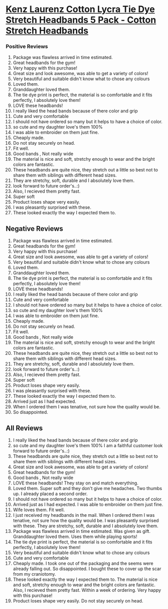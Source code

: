 # [Kenz Laurenz Cotton Lycra Tie Dye Stretch Headbands 5 Pack - Cotton Stretch Headbands](https://products.checkmycream.com/products/Kenz-Laurenz-Cotton-Lycra-Tie-Dye-Stretch-Headbands-5-Pack-Cotton-Stretch-Headbands.html)

### Positive Reviews

<ol>
      <li>Package was flawless arrived in time estimated.</li>
      <li>Great headbands for the gym!</li>
      <li>Very happy with this purchase!</li>
      <li>Great size and look awesome, was able to get a variety of colors!</li>
      <li>Very beautiful and suitable  didn&#x27;t know what to chose any colours</li>
      <li>Loved them.</li>
      <li>Granddaughter loved them.</li>
      <li>The tie dye print is perfect, the material is so comfortable and it fits perfectly, I absolutely love them!</li>
      <li>LOVE these headbands!  </li>
      <li>I really liked the head bands because of there color and grip</li>
      <li>Cute and very comfortable</li>
      <li>I should not have ordered so many but it helps to have a choice of color.</li>
      <li>so cute and my daughter love&#x27;s them 100%</li>
      <li>I was able to embroider on them just fine.</li>
      <li>Cheaply made.</li>
      <li>Do not stay securely on head.</li>
      <li>Fit well.</li>
      <li>Good bands , Not really wide</li>
      <li>The material is nice and soft, stretchy enough to wear and the bright colors are fantastic.</li>
      <li>These headbands are quite nice, they stretch out a little so best not to share them with siblings with different head sizes.</li>
      <li>They are stretchy, soft, durable and I absolutely love them.</li>
      <li>look forward to future order&#x27;s..:)</li>
      <li>Also, I recieved them pretty fast.</li>
      <li>Super soft</li>
      <li>Product loses shape very easily.</li>
      <li>I was pleasantly surprised with these.  </li>
      <li>These looked exactly the way I expected them to.</li>
</ol>


<h2>Negative Reviews</h2>
<ol>
<li> Package was flawless arrived in time estimated.</li>
<li> Great headbands for the gym!</li>
<li> Very happy with this purchase!</li>
<li> Great size and look awesome, was able to get a variety of colors!</li>
<li> Very beautiful and suitable  didn&#x27;t know what to chose any colours</li>
<li> Loved them.</li>
<li> Granddaughter loved them.</li>
<li> The tie dye print is perfect, the material is so comfortable and it fits perfectly, I absolutely love them!</li>
<li> LOVE these headbands!  </li>
<li> I really liked the head bands because of there color and grip</li>
<li> Cute and very comfortable</li>
<li> I should not have ordered so many but it helps to have a choice of color.</li>
<li> so cute and my daughter love&#x27;s them 100%</li>
<li> I was able to embroider on them just fine.</li>
<li> Cheaply made.</li>
<li> Do not stay securely on head.</li>
<li> Fit well.</li>
<li> Good bands , Not really wide</li>
<li> The material is nice and soft, stretchy enough to wear and the bright colors are fantastic.</li>
<li> These headbands are quite nice, they stretch out a little so best not to share them with siblings with different head sizes.</li>
<li> They are stretchy, soft, durable and I absolutely love them.</li>
<li> look forward to future order&#x27;s..:)</li>
<li> Also, I recieved them pretty fast.</li>
<li> Super soft</li>
<li> Product loses shape very easily.</li>
<li> I was pleasantly surprised with these.  </li>
<li> These looked exactly the way I expected them to.</li>
<li> Arrived just as I had expected.</li>
<li> When I ordered them I was tenative, not sure how the quality would be.  </li>
<li> So disappointed.</li>
</ol>

<h2>All Reviews</h2>

<ol>
    <li> I really liked the head bands because of there color and grip</li>
    <li> so cute and my daughter love&#x27;s them 100% I am a faithful customer look forward to future order&#x27;s..:)</li>
    <li> These headbands are quite nice, they stretch out a little so best not to share them with siblings with different head sizes.</li>
    <li> Great size and look awesome, was able to get a variety of colors!</li>
    <li> Great headbands for the gym!</li>
    <li> Good bands , Not really wide</li>
    <li> LOVE these headbands!  They stay on and match everything.</li>
    <li> Loved them. Super soft and they don&#x27;t give me headaches. Two thumbs up. I already placed a second order.</li>
    <li> I should not have ordered so many but it helps to have a choice of color.</li>
    <li> Arrived just as I had expected. I was able to embroider on them just fine.</li>
    <li> Wife loves them. Fit well.</li>
    <li> I just received my headbands in the mail.  When I ordered them I was tenative, not sure how the quality would be.  I was pleasantly surprised with these.  They are stretchy, soft, durable and I absolutely love them.</li>
    <li> Package was flawless arrived in time estimated. Was given as gift. Granddaughter loved them. Uses them while playing sports!</li>
    <li> The tie dye print is perfect, the material is so comfortable and it fits perfectly, I absolutely love them!</li>
    <li> Very beautiful and suitable  didn&#x27;t know what to chose any colours</li>
    <li> Cute and very comfortable</li>
    <li> Cheaply made. I took one out of the packaging and the seems were already falling out. So disappointed. I bought these to cover up the scar from my craniotomy.</li>
    <li> These looked exactly the way I expected them to. The material is nice and soft, stretchy enough to wear and the bright colors are fantastic. Also, I recieved them pretty fast. Within a week of ordering. Very happy with this purchase!</li>
    <li> Product loses shape very easily. Do not stay securely on head.</li>
</ol>




